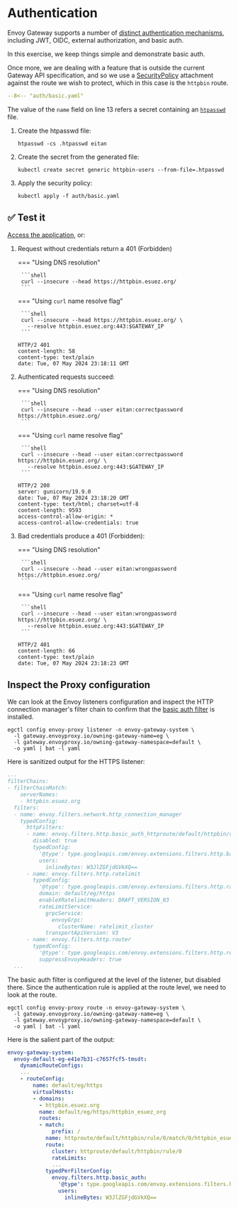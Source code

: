# Authentication

Envoy Gateway supports a number of [distinct authentication mechanisms](https://gateway.envoyproxy.io/docs/api/extension_types/#securitypolicyspec), including JWT, OIDC, external authorization, and basic auth.

In this exercise, we keep things simple and demonstrate basic auth.

Once more, we are dealing with a feature that is outside the current Gateway API specification, and so we use a [SecurityPolicy](https://gateway.envoyproxy.io/docs/api/extension_types/#securitypolicy) attachment against the route we wish to protect, which in this case is the `httpbin` route.

```yaml linenums="1" hl_lines="13"
--8<-- "auth/basic.yaml"
```

The value of the `name` field on line 13 refers a secret containing an [`htpasswd`](https://httpd.apache.org/docs/2.4/programs/htpasswd.html) file.

1. Create the htpasswd file:

    ```shell
    htpasswd -cs .htpasswd eitan
    ```

1. Create the secret from the generated file:

    ```shell
    kubectl create secret generic httpbin-users --from-file=.htpasswd
    ```

1. Apply the security policy:

    ```shell
    kubectl apply -f auth/basic.yaml
    ```

## :white_check_mark: Test it

[Access the application](https://httpbin.esuez.org/), or:

1. Request without credentials return a 401 (Forbidden)

    === "Using DNS resolution"

        ```shell
        curl --insecure --head https://httpbin.esuez.org/
        ```

    === "Using `curl` name resolve flag"

        ```shell
        curl --insecure --head https://httpbin.esuez.org/ \
          --resolve httpbin.esuez.org:443:$GATEWAY_IP
        ```

    ```console
    HTTP/2 401
    content-length: 58
    content-type: text/plain
    date: Tue, 07 May 2024 23:18:11 GMT
    ```

1. Authenticated requests succeed:

    === "Using DNS resolution"

        ```shell
        curl --insecure --head --user eitan:correctpassword https://httpbin.esuez.org/
        ```

    === "Using `curl` name resolve flag"

        ```shell
        curl --insecure --head --user eitan:correctpassword https://httpbin.esuez.org/ \
          --resolve httpbin.esuez.org:443:$GATEWAY_IP
        ```

    ```console
    HTTP/2 200
    server: gunicorn/19.9.0
    date: Tue, 07 May 2024 23:18:20 GMT
    content-type: text/html; charset=utf-8
    content-length: 9593
    access-control-allow-origin: *
    access-control-allow-credentials: true
    ```

1. Bad credentials produce a 401 (Forbidden):

    === "Using DNS resolution"

        ```shell
        curl --insecure --head --user eitan:wrongpassword https://httpbin.esuez.org/
        ```

    === "Using `curl` name resolve flag"

        ```shell
        curl --insecure --head --user eitan:wrongpassword https://httpbin.esuez.org/ \
          --resolve httpbin.esuez.org:443:$GATEWAY_IP
        ```

    ```console
    HTTP/2 401
    content-length: 66
    content-type: text/plain
    date: Tue, 07 May 2024 23:18:23 GMT
    ```

## Inspect the Proxy configuration

We can look at the Envoy listeners configuration and inspect the HTTP connection manager's filter chain to confirm that the [basic auth filter](https://www.envoyproxy.io/docs/envoy/v1.30.1/configuration/http/http_filters/basic_auth_filter.html) is installed.

```shell
egctl config envoy-proxy listener -n envoy-gateway-system \
  -l gateway.envoyproxy.io/owning-gateway-name=eg \
  -l gateway.envoyproxy.io/owning-gateway-namespace=default \
  -o yaml | bat -l yaml
```

Here is sanitized output for the HTTPS listener:

```yaml linenums="1" hl_lines="10-15"
...
filterChains:
- filterChainMatch:
    serverNames:
    - httpbin.esuez.org
  filters:
  - name: envoy.filters.network.http_connection_manager
    typedConfig:
      httpFilters:
      - name: envoy.filters.http.basic_auth_httproute/default/httpbin/rule/0/match/0/httpbin_esuez_org
        disabled: true
        typedConfig:
          '@type': type.googleapis.com/envoy.extensions.filters.http.basic_auth.v3.BasicAuth
          users:
            inlineBytes: W3JlZGFjdGVkXQ==
      - name: envoy.filters.http.ratelimit
        typedConfig:
          '@type': type.googleapis.com/envoy.extensions.filters.http.ratelimit.v3.RateLimit
          domain: default/eg/https
          enableXRatelimitHeaders: DRAFT_VERSION_03
          rateLimitService:
            grpcService:
              envoyGrpc:
                clusterName: ratelimit_cluster
            transportApiVersion: V3
      - name: envoy.filters.http.router
        typedConfig:
          '@type': type.googleapis.com/envoy.extensions.filters.http.router.v3.Router
          suppressEnvoyHeaders: true
  ...
```

The basic auth filter is configured at the level of the listener, but disabled there.
Since the authentication rule is applied at the route level, we need to look at the route.

```shell
egctl config envoy-proxy route -n envoy-gateway-system \
  -l gateway.envoyproxy.io/owning-gateway-name=eg \
  -l gateway.envoyproxy.io/owning-gateway-namespace=default \
  -o yaml | bat -l yaml
```

Here is the salient part of the output:

```yaml linenums="1" hl_lines="19-23"
envoy-gateway-system:
  envoy-default-eg-e41e7b31-c7657fcf5-tmsdt:
    dynamicRouteConfigs:
    ...
    - routeConfig:
        name: default/eg/https
        virtualHosts:
        - domains:
          - httpbin.esuez.org
          name: default/eg/https/httpbin_esuez_org
          routes:
          - match:
              prefix: /
            name: httproute/default/httpbin/rule/0/match/0/httpbin_esuez_org
            route:
              cluster: httproute/default/httpbin/rule/0
              rateLimits:
              ...
            typedPerFilterConfig:
              envoy.filters.http.basic_auth:
                '@type': type.googleapis.com/envoy.extensions.filters.http.basic_auth.v3.BasicAuthPerRoute
                users:
                  inlineBytes: W3JlZGFjdGVkXQ==
```
